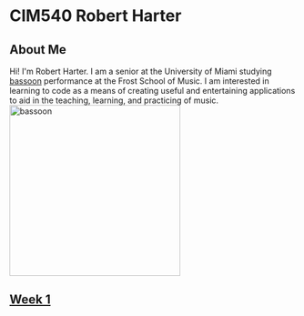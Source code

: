 # CIM540 Robert Harter

## About Me

Hi! I'm Robert Harter. I am a senior at the University of Miami studying [bassoon](https://en.wikipedia.org/wiki/Bassoon) performance at the Frost School of Music.
I am interested in learning to code as a means of creating useful and entertaining applications to aid in the teaching, learning, and practicing of music.
<img src= "https://thumbs.dreamstime.com/b/bassoon-detail-musical-instrument-47386926.jpg" alt= "bassoon" width= 300 height= 300>
## [Week 1](https://github.com/Robbie219/CIM540/tree/master/week1)



